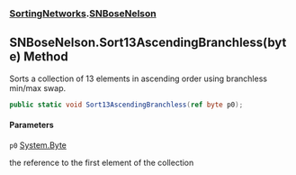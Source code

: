 ### [SortingNetworks](SortingNetworks.md 'SortingNetworks').[SNBoseNelson](SortingNetworks.SNBoseNelson.md 'SortingNetworks.SNBoseNelson')

## SNBoseNelson.Sort13AscendingBranchless(byte) Method

Sorts a collection of 13 elements in ascending order using branchless min/max swap.

```csharp
public static void Sort13AscendingBranchless(ref byte p0);
```
#### Parameters

<a name='SortingNetworks.SNBoseNelson.Sort13AscendingBranchless(byte).p0'></a>

`p0` [System.Byte](https://docs.microsoft.com/en-us/dotnet/api/System.Byte 'System.Byte')

the reference to the first element of the collection